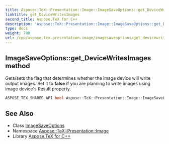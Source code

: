```yaml
---
title: Aspose::TeX::Presentation::Image::ImageSaveOptions::get_DeviceWritesImages method
linktitle: get_DeviceWritesImages
second_title: Aspose.TeX for C++
description: 'Aspose::TeX::Presentation::Image::ImageSaveOptions::get_DeviceWritesImages method. Gets/sets the flag that determines whether the image device will write output images. Set it to false if you are planning to write images using image device''s Result property in C++.'
type: docs
weight: 700
url: /cpp/aspose.tex.presentation.image/imagesaveoptions/get_devicewritesimages/
---
```

## ImageSaveOptions::get_DeviceWritesImages method


Gets/sets the flag that determines whether the image device will write output images. Set it to **false** if you are planning to write images using image device's Result property.

```cpp
ASPOSE_TEX_SHARED_API bool Aspose::TeX::Presentation::Image::ImageSaveOptions::get_DeviceWritesImages() const
```

## See Also

* Class [ImageSaveOptions](../)
* Namespace [Aspose::TeX::Presentation::Image](../../)
* Library [Aspose.TeX for C++](../../../)
